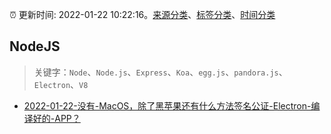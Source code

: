 :alarm_clock: 更新时间: 2022-01-22 10:22:16。[来源分类](../README.md)、[标签分类](../TAGS.md)、[时间分类](../TIMELINE.md)

## NodeJS


> 关键字：`Node`、`Node.js`、`Express`、`Koa`、`egg.js`、`pandora.js`、`Electron`、`V8`



- [2022-01-22-没有-MacOS，除了黑苹果还有什么方法签名公证-Electron-编译好的-APP？](https://www.v2ex.com/t/829941) 
